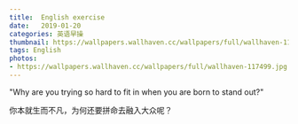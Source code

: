 ```yaml
---
title:  English exercise
date:   2019-01-20
categories: 英语早操
thumbnail: https://wallpapers.wallhaven.cc/wallpapers/full/wallhaven-117499.jpg
tags: English
photos:
- https://wallpapers.wallhaven.cc/wallpapers/full/wallhaven-117499.jpg
---
```


"Why are you trying so hard to fit in when you are born to stand out?"
<p>你本就生而不凡，为何还要拼命去融入大众呢？</p>
